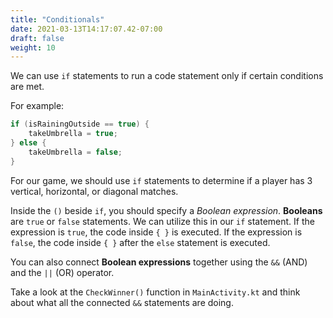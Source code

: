 ```yaml
---
title: "Conditionals"
date: 2021-03-13T14:17:07.42-07:00
draft: false
weight: 10
---
```

We can use `if` statements to run a code statement only if certain conditions are met.

For example:

```kotlin
if (isRainingOutside == true) {
    takeUmbrella = true;
} else {
    takeUmbrella = false;
}
```

For our game, we should use `if` statements to determine if a player has 3 vertical, horizontal, or diagonal matches.

Inside the `()` beside `if`, you should specify a _Boolean expression_. **Booleans** are `true` or `false` statements. We can utilize this in our `if` statement. If the expression is `true`, the code inside `{ }` is executed. If the expression is `false`, the code inside `{ }` after the `else` statement is executed.

You can also connect **Boolean expressions** together using the `&&` (AND) and the `||` (OR) operator.

Take a look at the `CheckWinner()` function in `MainActivity.kt` and think about what all the connected `&&` statements are doing.